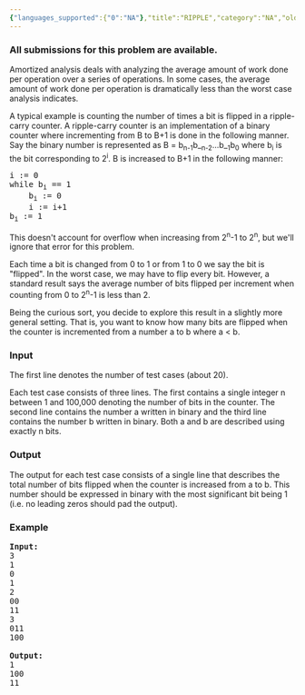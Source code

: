 ```yaml
---
{"languages_supported":{"0":"NA"},"title":"RIPPLE","category":"NA","old_version":true,"problem_code":"RIPPLE","tags":{"0":"NA"},"layout":"problem"}
---
```


<h3> All submissions for this problem are available. </h3><p>Amortized analysis deals with analyzing the average amount of work done per operation over a series of operations. In some cases, the average amount of work done per operation is dramatically less than the worst case analysis indicates.</p>
<p>A typical example is counting the number of times a bit is flipped in a ripple-carry counter. A ripple-carry counter is an implementation of a binary counter where incrementing from B to B+1 is done in the following manner. Say the binary number is represented as B = b<sub>n-1</sub>b_<sub>n-2</sub>...b_<sub>1</sub>b<sub>0</sub> where b<sub>i</sub> is the bit corresponding to 2<sup>i</sup>. B is increased to B+1 in the following manner:</p>
<pre>i := 0
while b<sub>i</sub> == 1
    b<sub>i</sub> := 0
    i := i+1
b<sub>i</sub> := 1
</pre>
<p>This doesn't account for overflow when increasing from 2<sup>n</sup>-1 to 2<sup>n</sup>, but we'll ignore that error for this problem.</p>
<p>Each time a bit is changed from 0 to 1 or from 1 to 0 we say the bit is "flipped". In the worst case, we may have to flip every bit. However, a standard result says the average number of bits flipped per increment when counting from 0 to 2<sup>n</sup>-1 is less than 2.</p>
<p>Being the curious sort, you decide to explore this result in a slightly more general setting. That is, you want to know how many bits are flipped when the counter is incremented from a number a to b where a &lt; b.</p>
<h3>Input</h3>
<p>The first line denotes the number of test cases (about 20).</p>
<p>Each test case consists of three lines. The first contains a single integer n between 1 and 100,000 denoting the number of bits in the counter. The second line contains the number a written in binary and the third line contains the number b written in binary. Both a and b are described using exactly n bits.</p>
<h3>Output</h3>
<p>The output for each test case consists of a single line that describes the total number of bits flipped when the counter is increased from a to b. This number should be expressed in binary with the most significant bit being 1 (i.e. no leading zeros should pad the output).</p>
<h3>Example</h3>
<pre><b>Input:</b><br />3<br />1<br />0<br />1<br />2<br />00<br />11<br />3<br />011<br />100<br /><br /><b>Output:</b><br />1<br />100<br />11<br /><br /></pre>
<p></p>    